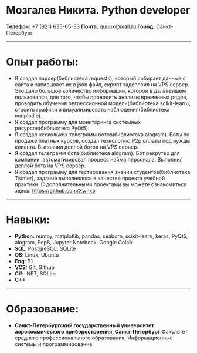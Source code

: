 # Мозгалев Никита. Python developer
__Телефон:__ +7 (921) 635-65-33
__Почта:__ quuux@mail.ru
__Город:__ Санкт-Петербург
___
# Опыт работы:
- Я создал парсер(библиотека requests), который собирает данные с сайта и записывает их в json файл, скрипт задеплоил на VPS сервер. Это дало большое количество информации, которой в дальнейшем пользовался, для того, чтобы проводить анализы временных рядов, проводить обучения регрессионной модели(библиотека scikit-learn), строить графики и визуализировать наблюдения(библиотека matplotlib).
- Я создал программу для мониторинга системных ресурсов(библиотека PyQt5).
- Я создал нескольких телеграмм ботов(библиотека aiogram). Боты по продаже платных курсов, создал технологию P2p оплаты под нужды клиента. Выполнил деплой ботов на VPS сервер.
- Я создал телеграмм бота(библиотека aiogram). Бот рекрутер для компании, автоматизировал процесс найма персонала. Выполнил деплой бота на VPS сервер.
-  Я создал программу для тестирования знаний студентов(библиотека Tkinter), задание выполнялось в качестве проекта учебной практики.
С дополнительными проектами вы можете ознакомиться здесь: https://github.com/Xwnx5
___
# Навыки:
- __Python:__ numpy, matplotlib, pandas, seaborn, scikit-learn, 
  keras, PyQt5, aiogram, Pep8, Jupyter Notebook, Google Colab
- __SQL__: PostgreSQL, SQLite
- __OS__: Linux, Ubuntu
- __Eng__: B1
- __VCS:__ Git, Github
- __C#:__ .NET, SQLite
- __С++__
___
# Образование:
- __Санкт-Петербургский государственный университет аэрокосмического приборостроения, Санкт-Петербург__
Факультет среднего профессионального образования, Информационные системы и программирование
